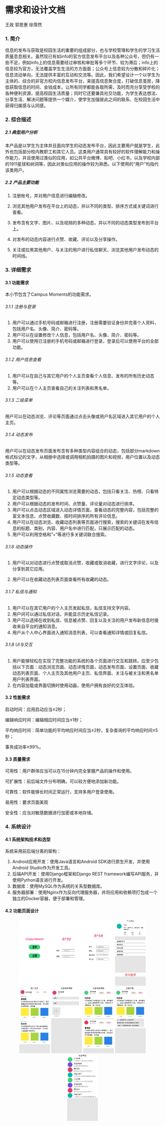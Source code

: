 # 需求和设计文档

王政 郭恩惠 徐霈然

### 1. 简介

信息的发布与获取是校园生活的重要的组成部分，也与学校管理和学生的学习生活质量息息相关。虽然现已有如info的官方信息发布平台以及各种公众号，但仍有一些不足，例如info上的信息需要经过审核和审批等多个环节、较为滞后；info上的信息较为官方，无法覆盖学生生活的方方面面；公众号上信息较为分散和碎片化；信息流动单向，无法提供丰富的互动和交流等。因此，我们希望设计一个以学生为主体的、综合的非官方校内信息发布平台，来提高信息聚合度，打破信息茧房，降低获取信息的时间、金钱成本，让所有同学都能各取所需，及时而充分享受学校的各种便利资源，提高校园生活质量；同时它还要兼具社交功能，为学生表达想法、分享生活、解决问题等提供一个媒介，使学生加强彼此之间的联系、在校园生活中获得归属感与认同感。

### 2. 综合描述

##### 2.1 典型用户分析

本产品是以学生为主体并且面向学生的动态发布平台，因此主要用户就是学生，此外也包括部分校内教职工和其它人员。这类用户通常具有较好的软件理解能力和操作能力，并且使用过类似的应用，如公共平台微博、贴吧、小红书，以及学校内部的1911星球和树洞等，因此对类似应用的操作较为熟悉。以下使用的“用户”均指代该类用户。

##### 2.2 产品主要功能

1. 注册账号，并对用户信息进行编辑修改。

2. 浏览其他用户发布在平台上的动态，并以不同的类型、排序方式或关键词进行查看。
3. 发布含有文字、图片、以及视频的多种动态，并以不同的动态类型发布到平台上。

4. 对发布的动态内容进行点赞、收藏、评论以及分享操作。

5. 关注或拉黑其他用户、与关注的用户进行私信聊天、浏览其他用户发布动态的时间线。

### 3. 详细需求

#### 3.1 功能需求

本小节包含了Campus Moments的功能需求。

###### 3.1.1 注册与登录

1. 用户可以通过手机号码或邮箱进行注册，注册需要验证身份并完善个人资料，包括用户名、头像、简介、密码等。
2. 用户可以在设置修改个人信息，包括用户名、头像、简介、密码等。
3. 用户可以使用已注册的手机号码或邮箱进行登录，登录后可以使用平台的全部功能。


###### 3.1.2 用户信息查看

1. 用户可以在自己与其它用户的个人主页查看个人信息、发布的所有历史动态等。
2. 用户可以在个人主页查看自己的关注列表和黑名单。

###### 3.1.3 二级菜单

用户可以在动态浏览、评论等页面通过点击头像或用户名区域进入其它用户的个人主页。

###### 3.1.4 动态发布

用户可以在动态发布页面发布含有多种类型内容组合的动态，包括部分markdown格式标记的文字，从相册中选择或调用相机拍摄的图片和视频，用户位置以及动态类型等。

###### 3.1.5 动态查看

1. 用户可以根据动态的不同属性浏览需要的动态，包括只看关注、热榜、只看特定动态类型等。
2. 用户可以根据动态的发布时间、点赞量、评论量对动态进行排序。
3. 用户可以点击动态区域进入动态详情页面，查看动态的完整内容，包括完整的富文本信息、点赞收藏数、按时间排序的所有评论信息。
4. 用户可以在动态浏览、收藏动态列表等页面进行搜索，搜索的关键词在发布信息的标题、类别、内容、用户名中进行匹配，只展示匹配的动态。
5. 用户可以利用空格和”+“等进行多关键词联合搜索。


###### 3.1.6 动态操作

1. 用户可以对动态进行点赞或取消点赞，收藏或取消收藏，进行文字评论，以及分享到其它应用。

2. 用户可以在收藏动态列表页面查看所有收藏的动态。

###### 3.1.7 私信与通知

1. 用户可以在其它用户的个人主页发起私信，私信支持文字内容。
2. 用户间可以通过私信对话，并能显示历史私信记录。
3. 用户可以选择在收到私信、信息被点赞、回复以及关注的用户发布新信息时接收来⾃平台的通知消息。
4. 用户从个⼈中⼼界⾯进⼊通知消息列表，可以查看通知详情或回复私信。

###### 3.1.8 UI与交互

1. 用户能够轻松在实现了完整功能的系统的各个页面进行交互和跳转。应至少包括以下页面：动态浏览页面、动态详情页面，动态发布页面、设置页面、收藏动态列表页面、个人主页及其他用户主页、私信界面、关注与被关注和黑名单用户列表界面。
2. 在内容加载或界面切换时使用动画，使用户拥有良好的交互体验。

#### 3.2 性能需求

启动时间：应用启动应当$\le$2秒；

编辑响应时间：编辑相应时间应当$\le$1秒；

平均响应时间：简单功能的平均响应时间应当$\le$2秒，复杂查询的平均响应时间$\le$5秒；

事务成功率$\ge$99%。

#### 3.3 质量需求

可用性：用户群体应当可以在15分钟内完全掌握产品的操作和使用。

可扩展性：前后端文件分布明确，可以较方便地添加新功能。

可靠性：软件能够长时间正常运行，支持多用户登录使用。

易用性：要求页面美观

安全性：应当对敏感数据进行加密或本地存储。

### 4. 系统设计

#### 4.1 系统架构技术和选型

系统采用前后端分离的架构：

1. Android应用开发：使用Java语言和Android SDK进行原生开发，并使用Android Studio作为开发工具。
2. 后端API开发：使用Django框架和Django REST framework编写API服务，并使用Python语言进行开发。
3. 数据库：使用MySQL作为系统的关系型数据库。
4. 服务器部署：使用Nginx作为反向代理服务器，并将应用和依赖项打包成一个独立的Docker容器，便于部署和管理。

#### 4.2 功能页面设计

<center class="half">
    <img src="./images/启动页.png" width=100 />
    <img src="./images/登录.png" width=100/>
    <img src="./images/注册.png" width=100/>
    <img src="./images/个人中心.png" width=100 />
    <img src="./images/用户主页.png" width=100 />
    <img src="./images/信息发布.png" width=100 />
    <img src="./images/信息浏览.png" width=100/>
	<img src="./images/信息详情.png" width=100/>
    <img src="./images/私信.png" width=100 />
</center>